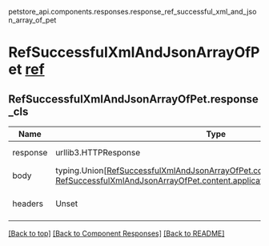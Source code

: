 <a name="top"></a>
petstore_api.components.responses.response_ref_successful_xml_and_json_array_of_pet
# RefSuccessfulXmlAndJsonArrayOfPet [ref](../../components/responses/response_successful_xml_and_json_array_of_pet.md)<a id="response_ref_successful_xml_and_json_array_of_pet" ></a>

## <a id="response_ref_successful_xml_and_json_array_of_petresponse_cls" >RefSuccessfulXmlAndJsonArrayOfPet.response_cls</a>
Name | Type | Description  | Notes
------------- | ------------- | ------------- | -------------
response | urllib3.HTTPResponse | Raw response |
body | typing.Union[[RefSuccessfulXmlAndJsonArrayOfPet.content.application_xml.schema](../../components/responses/response_successful_xml_and_json_array_of_pet.md#response_successful_xml_and_json_array_of_petcontentapplication_xmlschema), [RefSuccessfulXmlAndJsonArrayOfPet.content.application_json.schema](../../components/responses/response_successful_xml_and_json_array_of_pet.md#response_successful_xml_and_json_array_of_petcontentapplication_jsonschema), ] |  |
headers | Unset | headers were not defined |

[[Back to top]](#top) [[Back to Component Responses]](../../../README.md#Component-Responses) [[Back to README]](../../../README.md)
